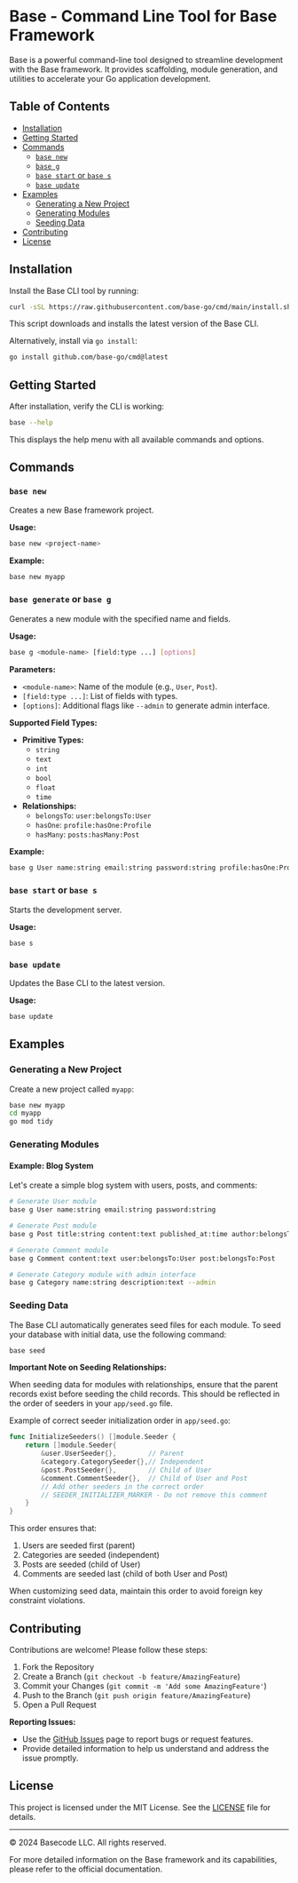 # Base - Command Line Tool for Base Framework

Base is a powerful command-line tool designed to streamline development with the Base framework. It provides scaffolding, module generation, and utilities to accelerate your Go application development.

## Table of Contents

- [Installation](#installation)
- [Getting Started](#getting-started)
- [Commands](#commands)
  - [`base new`](#base-new)
  - [`base g`](#base-generate-or-base-g)
  - [`base start` or `base s`](#base-start-or-base-s)
  - [`base update`](#base-update)
- [Examples](#examples)
  - [Generating a New Project](#generating-a-new-project)
  - [Generating Modules](#generating-modules)
  - [Seeding Data](#seeding-data)
- [Contributing](#contributing)
- [License](#license)

## Installation

Install the Base CLI tool by running:

```bash
curl -sSL https://raw.githubusercontent.com/base-go/cmd/main/install.sh | bash
```

This script downloads and installs the latest version of the Base CLI.

Alternatively, install via `go install`:

```bash
go install github.com/base-go/cmd@latest
```

## Getting Started

After installation, verify the CLI is working:

```bash
base --help
```

This displays the help menu with all available commands and options.

## Commands

### `base new`

Creates a new Base framework project.

**Usage:**

```bash
base new <project-name>
```

**Example:**

```bash
base new myapp
```

### `base generate` or `base g`

Generates a new module with the specified name and fields.

**Usage:**

```bash
base g <module-name> [field:type ...] [options]
```

**Parameters:**

- `<module-name>`: Name of the module (e.g., `User`, `Post`).
- `[field:type ...]`: List of fields with types.
- `[options]`: Additional flags like `--admin` to generate admin interface.

**Supported Field Types:**

- **Primitive Types:**
  - `string`
  - `text`
  - `int`
  - `bool`
  - `float`
  - `time`
- **Relationships:**
  - `belongsTo`: `user:belongsTo:User`
  - `hasOne`: `profile:hasOne:Profile`
  - `hasMany`: `posts:hasMany:Post`

**Example:**

```bash
base g User name:string email:string password:string profile:hasOne:Profile
```

### `base start` or `base s`

Starts the development server.

**Usage:**

```bash
base s
```

### `base update`

Updates the Base CLI to the latest version.

**Usage:**

```bash
base update
```

## Examples

### Generating a New Project

Create a new project called `myapp`:

```bash
base new myapp
cd myapp
go mod tidy
```

### Generating Modules

#### Example: Blog System

Let's create a simple blog system with users, posts, and comments:

```bash
# Generate User module
base g User name:string email:string password:string

# Generate Post module
base g Post title:string content:text published_at:time author:belongsTo:User

# Generate Comment module
base g Comment content:text user:belongsTo:User post:belongsTo:Post

# Generate Category module with admin interface
base g Category name:string description:text --admin
```

### Seeding Data

The Base CLI automatically generates seed files for each module. To seed your database with initial data, use the following command:

```bash
base seed
```

**Important Note on Seeding Relationships:**

When seeding data for modules with relationships, ensure that the parent records exist before seeding the child records. This should be reflected in the order of seeders in your `app/seed.go` file.

Example of correct seeder initialization order in `app/seed.go`:

```go
func InitializeSeeders() []module.Seeder {
    return []module.Seeder{
        &user.UserSeeder{},        // Parent
        &category.CategorySeeder{},// Independent
        &post.PostSeeder{},        // Child of User
        &comment.CommentSeeder{},  // Child of User and Post
        // Add other seeders in the correct order
        // SEEDER_INITIALIZER_MARKER - Do not remove this comment
    }
}
```

This order ensures that:
1. Users are seeded first (parent)
2. Categories are seeded (independent)
3. Posts are seeded (child of User)
4. Comments are seeded last (child of both User and Post)

When customizing seed data, maintain this order to avoid foreign key constraint violations.

## Contributing

Contributions are welcome! Please follow these steps:

1. Fork the Repository
2. Create a Branch (`git checkout -b feature/AmazingFeature`)
3. Commit your Changes (`git commit -m 'Add some AmazingFeature'`)
4. Push to the Branch (`git push origin feature/AmazingFeature`)
5. Open a Pull Request

**Reporting Issues:**

- Use the [GitHub Issues](https://github.com/base-go/cmd/issues) page to report bugs or request features.
- Provide detailed information to help us understand and address the issue promptly.

## License

This project is licensed under the MIT License. See the [LICENSE](LICENSE) file for details.

---

© 2024 Basecode LLC. All rights reserved.

For more detailed information on the Base framework and its capabilities, please refer to the official documentation.